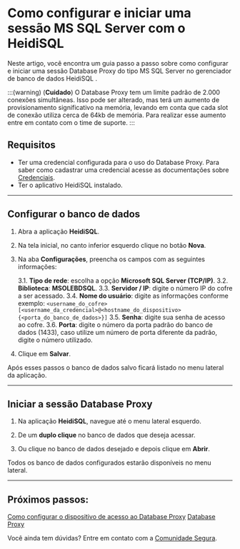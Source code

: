 # Como configurar e iniciar uma sessão MS SQL Server com o HeidiSQL

Neste artigo, você encontra um guia passo a passo sobre como configurar e iniciar uma sessão Database Proxy do tipo MS SQL Server no gerenciador de banco de dados HeidiSQL .

:::(warning) (**Cuidado**)
O Database Proxy tem um limite padrão de 2.000 conexões simultâneas. Isso pode ser alterado, mas terá um aumento de provisionamento significativo na memória, levando em conta que cada slot de conexão utiliza cerca de 64kb de memória. Para realizar esse aumento entre em contato com o time de suporte.
:::

## Requisitos

* Ter uma credencial configurada para o uso do Database Proxy. Para saber como cadastrar uma credencial acesse as documentações sobre [Credenciais](/v4/docs/pt/credentials).
* Ter o aplicativo HeidiSQL instalado.

---
## Configurar o banco de dados

1. Abra a aplicação **HeidiSQL**.

1. Na tela inicial, no canto inferior esquerdo clique no botão **Nova**.

1. Na aba **Configurações**, preencha os campos com as seguintes informações:

    3.1. **Tipo de rede**: escolha a opção **Microsoft SQL Server (TCP/IP)**.
    3.2. **Biblioteca**: **MSOLEBDSQL**.
    3.3. **Servidor / IP**: digite o número IP do cofre a ser acessado.
    3.4. **Nome do usuário**: digite as informações conforme exemplo:
`<username_do_cofre>[<username_da_credencial>@<hostname_do_dispositivo>{<porta_do_banco_de_dados>}]`
    3.5. **Senha**: digite sua senha de acesso ao cofre.
    3.6. **Porta**: digite o número da porta padrão do banco de dados (1433), caso utilize um número de porta diferente da padrão, digite o número utilizado.
4. Clique em **Salvar**.

Após esses passos o banco de dados salvo ficará listado no menu lateral da aplicação.

---
## Iniciar a sessão Database Proxy

1. Na aplicação **HeidiSQL**, navegue até o menu lateral esquerdo.

1. De um **duplo clique** no banco de dados que deseja acessar.

1. Ou clique no banco de dados desejado e depois clique em **Abrir**.

Todos os banco de dados configurados estarão disponíveis no menu lateral. 

---
## Próximos passos:
[Como configurar o dispositivo de acesso ao Database Proxy](/v4/docs/pt/pam-session-how-to-configure-the-database-proxy-access-device)
[Database Proxy](/v4/docs/pt/pam-session-database-proxy)

Você ainda tem dúvidas? Entre em contato com a [Comunidade Segura](https://community.Segura.io/).


